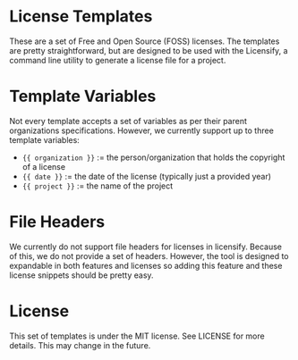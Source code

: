 # License Templates
These are a set of Free and Open Source (FOSS) licenses. The templates are pretty straightforward,
but are designed to be used with the Licensify, a command line utility to generate a license file 
for a project.

# Template Variables
Not every template accepts a set of variables as per their parent organizations specifications.
However, we currently support up to three template variables:
  
  * `{{ organization }}` := the person/organization that holds the copyright of a license
  * `{{ date }}` := the date of the license (typically just a provided year)
  * `{{ project }}` := the name of the project

# File Headers
We currently do not support file headers for licenses in licensify. Because of this, we do not
provide a set of headers. However, the tool is designed to expandable in both features and licenses
so adding this feature and these license snippets should be pretty easy.

# License
This set of templates is under the MIT license. See LICENSE for more details. This may change in
the future.

